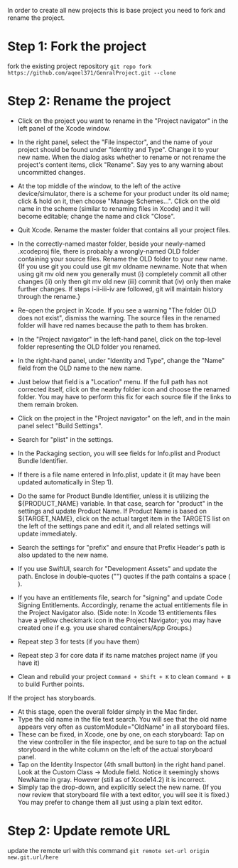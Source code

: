 In order to create all new projects this is base project you need to fork and rename the project.
# Step 1: Fork the project
fork the existing project repository
`git repo fork https://github.com/aqeel371/GenralProject.git --clone`

# Step 2: Rename the project

- Click on the project you want to rename in the "Project navigator" in the left panel of the Xcode window.

- In the right panel, select the "File inspector", and the name of your project should be found under "Identity and Type". Change it to your new name.
When the dialog asks whether to rename or not rename the project's content items, click "Rename". Say yes to any warning about uncommitted changes.

- At the top middle of the window, to the left of the active device/simulator, there is a scheme for your product under its old name; click & hold on it, then choose "Manage Schemes…".
Click on the old name in the scheme (similar to renaming files in Xcode) and it will become editable; change the name and click "Close".

- Quit Xcode. Rename the master folder that contains all your project files.
- In the correctly-named master folder, beside your newly-named .xcodeproj file, there is probably a wrongly-named OLD folder containing your source files. Rename the OLD folder to your new name. {If you use git you could use git mv oldname newname. Note that when using git mv old new you generally must (i) completely commit all other changes (ii) only then git mv old new (iii) commit that (iv) only then make further changes. If steps i-ii-iii-iv are followed, git will maintain history through the rename.}
- Re-open the project in Xcode. If you see a warning "The folder OLD does not exist", dismiss the warning. The source files in the renamed folder will have red names because the path to them has broken.
- In the "Project navigator" in the left-hand panel, click on the top-level folder representing the OLD folder you renamed.
- In the right-hand panel, under "Identity and Type", change the "Name" field from the OLD name to the new name.
- Just below that field is a "Location" menu. If the full path has not corrected itself, click on the nearby folder icon and choose the renamed folder. You may have to perform this fix for each source file if the links to them remain broken.
- Click on the project in the "Project navigator" on the left, and in the main panel select "Build Settings".
- Search for "plist" in the settings.
- In the Packaging section, you will see fields for Info.plist and Product Bundle Identifier.
- If there is a file name entered in Info.plist, update it (it may have been updated automatically in Step 1).
- Do the same for Product Bundle Identifier, unless it is utilizing the ${PRODUCT_NAME} variable. In that case, search for "product" in the settings and update Product Name. If Product Name is based on ${TARGET_NAME}, click on the actual target item in the TARGETS list on the left of the settings pane and edit it, and all related settings will update immediately.
- Search the settings for "prefix" and ensure that Prefix Header's path is also updated to the new name.
- If you use SwiftUI, search for "Development Assets" and update the path. Enclose in double-quotes ("") quotes if the path contains a space ( ).
- If you have an entitlements file, search for "signing" and update Code Signing Entitlements. Accordingly, rename the actual entitlements file in the Project Navigator also. (Side note: In Xcode 13 entitlements files have a yellow checkmark icon in the Project Navigator; you may have created one if e.g. you use shared containers/App Groups.)
- Repeat step 3 for tests (if you have them)
- Repeat step 3 for core data if its name matches project name (if you have it)
- Clean and rebuild your project
`Command + Shift + K` to clean
`Command + B` to build
Further points.

If the project has storyboards.
- At this stage, open the overall folder simply in the Mac finder. 
- Type the old name in the file text search. You will see that the old name appears very often as customModule="OldName" in all storyboard files.
- These can be fixed, in Xcode, one by one, on each storyboard: Tap on the view controller in the file inspector, and be sure to tap on the actual storyboard in the white column on the left of the actual storyboard panel. 
- Tap on the Identity Inspector (4th small button) in the right hand panel. Look at the Custom Class -> Module field. Notice it seemingly shows NewName in gray. However (still as of Xcode14.2) it is incorrect. 
- Simply tap the drop-down, and explicitly select the new name. (If you now review that storyboard file with a text editor, you will see it is fixed.) You may prefer to change them all just using a plain text editor.

# Step 2: Update remote URL
update the remote url with this command
`git remote set-url origin new.git.url/here`
